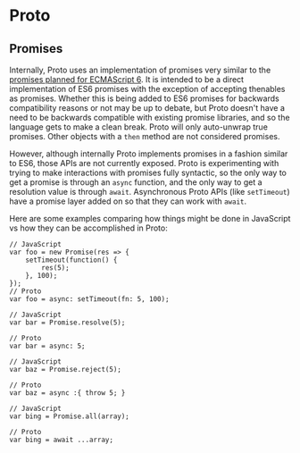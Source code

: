 # Proto

## Promises

Internally, Proto uses an implementation of promises very similar to the [promises planned for ECMAScript 6](https://github.com/domenic/promises-unwrapping).  It is intended to be a direct implementation of ES6 promises with the exception of accepting thenables as promises.  Whether this is being added to ES6 promises for backwards compatibility reasons or not may be up to debate, but Proto doesn't have a need to be backwards compatible with existing promise libraries, and so the language gets to make a clean break.  Proto will only auto-unwrap true promises.  Other objects with a `then` method are not considered promises.

However, although internally Proto implements promises in a fashion similar to ES6, those APIs are not currently exposed.  Proto is experimenting with trying to make interactions with promises fully syntactic, so the only way to get a promise is through an `async` function, and the only way to get a resolution value is through `await`.  Asynchronous Proto APIs (like `setTimeout`) have a promise layer added on so that they can work with `await`.

Here are some examples comparing how things might be done in JavaScript vs how they can be accomplished in Proto:

	// JavaScript
	var foo = new Promise(res => {
		setTimeout(function() {
			res(5);
		}, 100);
	});
	// Proto
	var foo = async: setTimeout(fn: 5, 100);

	// JavaScript
	var bar = Promise.resolve(5);

	// Proto
	var bar = async: 5;

	// JavaScript
	var baz = Promise.reject(5);

	// Proto
	var baz = async :{ throw 5; }

	// JavaScript
	var bing = Promise.all(array);
	
	// Proto
	var bing = await ...array;